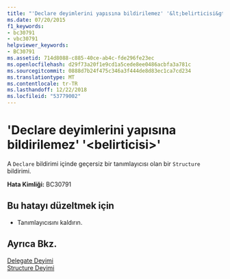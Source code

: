```yaml
---
title: "'Declare deyimlerini yapısına bildirilemez' '&lt;belirticisi&gt;'"
ms.date: 07/20/2015
f1_keywords:
- bc30791
- vbc30791
helpviewer_keywords:
- BC30791
ms.assetid: 714d8088-c885-40ce-ab4c-fde296fe23ec
ms.openlocfilehash: d29f73a20f1e9cd1a5cede8ee0486acbfa3a781c
ms.sourcegitcommit: 0888d7b24f475c346a3f444de8d83ec1ca7cd234
ms.translationtype: MT
ms.contentlocale: tr-TR
ms.lasthandoff: 12/22/2018
ms.locfileid: "53779002"
---
```

# <a name="declare-statements-in-a-structure-cannot-be-declared-ltspecifiergt"></a>'Declare deyimlerini yapısına bildirilemez' '&lt;belirticisi&gt;'
A `Declare` bildirimi içinde geçersiz bir tanımlayıcısı olan bir `Structure` bildirimi.  
  
 **Hata Kimliği:** BC30791  
  
## <a name="to-correct-this-error"></a>Bu hatayı düzeltmek için  
  
-   Tanımlayıcısını kaldırın.  
  
## <a name="see-also"></a>Ayrıca Bkz.  
 [Delegate Deyimi](../../visual-basic/language-reference/statements/delegate-statement.md)  
 [Structure Deyimi](../../visual-basic/language-reference/statements/structure-statement.md)
